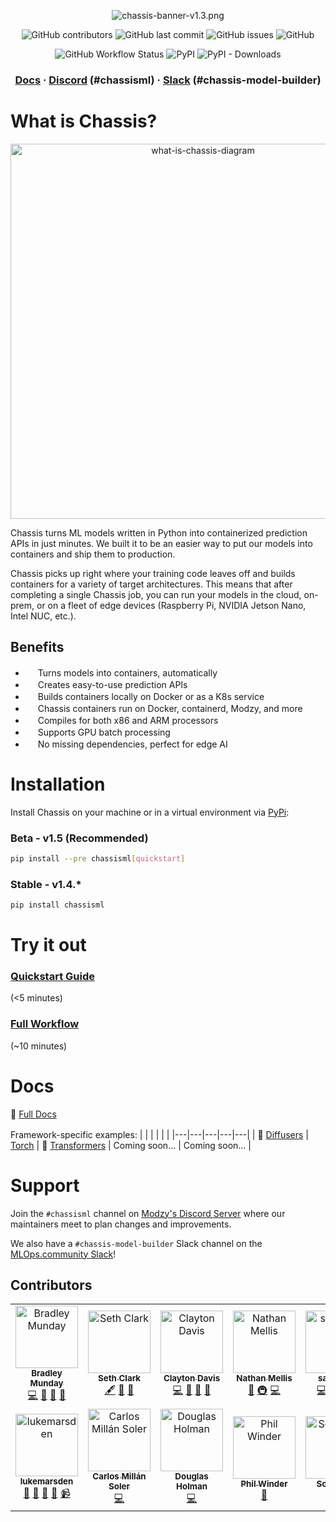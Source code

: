 <div align="center">

<!-- ![chassis-banner-v1.3.png](https://raw.githubusercontent.com/modzy/chassis/main/chassis-banner-v1.3.png) -->
![chassis-banner-v1.3.png](./chassis-banner-v1.3.png)

![GitHub contributors](https://img.shields.io/github/contributors/modzy/chassis?logo=GitHub&style=flat)
![GitHub last commit](https://img.shields.io/github/last-commit/modzy/chassis?logo=GitHub&style=flat)
![GitHub issues](https://img.shields.io/github/issues-raw/modzy/chassis?logo=github&style=flat)
![GitHub](https://img.shields.io/github/license/modzy/chassis?logo=apache&style=flat)

![GitHub Workflow Status](https://img.shields.io/github/actions/workflow/status/modzy/chassis/ci.yml?logo=github)
![PyPI](https://img.shields.io/pypi/v/chassisml?logo=pypi&style=flat)
![PyPI - Downloads](https://img.shields.io/pypi/dm/chassisml?logo=pypi&style=flat)

<h3 align="center">
  <a href="https://chassisml.io">Docs</a>
  <span> · </span>
  <a href="https://discord.gg/anSeEj8ARg">Discord</a> (#chassisml)
  <span> · </span>
  <a href="https://go.mlops.community/slack">Slack</a> (#chassis-model-builder)
  
</h3>

</div>

# What is Chassis?
<div align="center">

<!-- <img src="https://raw.githubusercontent.com/modzy/chassis/main/docs/docs/images/what-is-chassis.png" alt="what-is-chassis-diagram" width="650"/> -->

<img src="./docs/docs/images/what-is-chassis.png" alt="what-is-chassis-diagram" width="600"/>

<br>

</div>

Chassis turns ML models written in Python into containerized prediction APIs in just minutes. We built it to be an easier way to put our models into containers and ship them to production.

Chassis picks up right where your training code leaves off and builds containers for a variety of target architectures. This means that after completing a single Chassis job, you can run your models in the cloud, on-prem, or on a fleet of edge devices (Raspberry Pi, NVIDIA Jetson Nano, Intel NUC, etc.).

## Benefits
* <img height="16" width="16" src="https://cdn.simpleicons.org/docker/0092DF" /> Turns models into containers, automatically
* <img height="16" width="16" src="https://cdn.simpleicons.org/linuxfoundation/0092DF" /> Creates easy-to-use prediction APIs
* <img height="16" width="16" src="https://cdn.simpleicons.org/kubernetes/0092DF" /> Builds containers locally on Docker or as a K8s service
* <img height="16" width="16" src="https://cdn.simpleicons.org/docker/0092DF" /> Chassis containers run on Docker, containerd, Modzy, and more
* <img height="16" width="16" src="https://cdn.simpleicons.org/intel/0092DF" /> Compiles for both x86 and ARM processors
* <img height="16" width="16" src="https://cdn.simpleicons.org/nvidia/0092DF" /> Supports GPU batch processing
* <img height="16" width="16" src="https://cdn.simpleicons.org/pypi/0092DF" /> No missing dependencies, perfect for edge AI

# Installation
Install Chassis on your machine or in a virtual environment via [PyPi](https://pypi.org/project/chassisml/):

### Beta - v1.5 (Recommended)
```bash
pip install --pre chassisml[quickstart]
```

### Stable - v1.4.*
```bash
pip install chassisml
```

# Try it out

### [Quickstart Guide](https://chassisml.io/v1.5/getting-started/quickstart/)
(<5 minutes)

### [Full Workflow](https://chassisml.io/v1.5/getting-started/full-workflow/)
(~10 minutes)

# Docs

📘 [Full Docs](https://chassisml.io)

Framework-specific examples:
|  |  |  |  |  |
|---|---|---|---|---|
| 🤗 [Diffusers](https://chassisml.io/v1.5/guides/frameworks/diffusers/) | <!-- JSDelivr --> <img height="16" width="16" src="https://cdn.simpleicons.org/pytorch" /> [Torch](https://chassisml.io/v1.5/guides/frameworks/torch/) | 🤗 [Transformers](https://chassisml.io/v1.5/guides/frameworks/transformers/) | Coming soon... | Coming soon... |

# Support

Join the `#chassisml` channel on [Modzy's Discord Server](https://discord.gg/eW4kHSm3Z5) where our maintainers meet to plan changes and improvements.

We also have a `#chassis-model-builder` Slack channel on the [MLOps.community Slack](https://go.mlops.community/slack)!


## Contributors

<!-- ALL-CONTRIBUTORS-LIST:START - Do not remove or modify this section -->
<!-- prettier-ignore-start -->
<!-- markdownlint-disable -->
<table>
  <tbody>
    <tr>
      <td align="center"><a href="https://github.com/bmunday3"><img src="https://avatars.githubusercontent.com/u/99284020?v=4?s=100" width="100px;" alt="Bradley Munday"/><br /><sub><b>Bradley Munday</b></sub></a><br /><a href="https://github.com/modzy/chassis/commits?author=bmunday3" title="Code">💻</a> <a href="#ideas-bmunday3" title="Ideas, Planning, & Feedback">🤔</a> <a href="#maintenance-bmunday3" title="Maintenance">🚧</a> <a href="#question-bmunday3" title="Answering Questions">💬</a></td>
      <td align="center"><a href="https://github.com/caradoxical"><img src="https://avatars.githubusercontent.com/u/1461827?v=4?s=100" width="100px;" alt="Seth Clark"/><br /><sub><b>Seth Clark</b></sub></a><br /><a href="#content-caradoxical" title="Content">🖋</a> <a href="https://github.com/modzy/chassis/commits?author=caradoxical" title="Documentation">📖</a> <a href="#projectManagement-caradoxical" title="Project Management">📆</a></td>
      <td align="center"><a href="https://github.com/DataScienceDeconstructed"><img src="https://avatars.githubusercontent.com/u/34408482?v=4?s=100" width="100px;" alt="Clayton Davis"/><br /><sub><b>Clayton Davis</b></sub></a><br /><a href="https://github.com/modzy/chassis/commits?author=DataScienceDeconstructed" title="Code">💻</a> <a href="https://github.com/modzy/chassis/commits?author=DataScienceDeconstructed" title="Documentation">📖</a> <a href="#ideas-DataScienceDeconstructed" title="Ideas, Planning, & Feedback">🤔</a> <a href="#projectManagement-DataScienceDeconstructed" title="Project Management">📆</a></td>
      <td align="center"><a href="http://n8mellis.net"><img src="https://avatars.githubusercontent.com/u/39227?v=4?s=100" width="100px;" alt="Nathan Mellis"/><br /><sub><b>Nathan Mellis</b></sub></a><br /><a href="#ideas-n8mellis" title="Ideas, Planning, & Feedback">🤔</a> <a href="#infra-n8mellis" title="Infrastructure (Hosting, Build-Tools, etc)">🚇</a> <a href="https://github.com/modzy/chassis/commits?author=n8mellis" title="Code">💻</a></td>
      <td align="center"><a href="https://github.com/saumil-d"><img src="https://avatars.githubusercontent.com/u/83971510?v=4?s=100" width="100px;" alt="saumil-d"/><br /><sub><b>saumil-d</b></sub></a><br /><a href="https://github.com/modzy/chassis/commits?author=saumil-d" title="Code">💻</a> <a href="https://github.com/modzy/chassis/commits?author=saumil-d" title="Documentation">📖</a> <a href="#tutorial-saumil-d" title="Tutorials">✅</a> <a href="#ideas-saumil-d" title="Ideas, Planning, & Feedback">🤔</a></td>
    </tr>
    <tr>
      <td align="center"><a href="https://github.com/lukemarsden"><img src="https://avatars.githubusercontent.com/u/264658?v=4?s=100" width="100px;" alt="lukemarsden"/><br /><sub><b>lukemarsden</b></sub></a><br /><a href="https://github.com/modzy/chassis/commits?author=lukemarsden" title="Documentation">📖</a> <a href="#projectManagement-lukemarsden" title="Project Management">📆</a> <a href="#ideas-lukemarsden" title="Ideas, Planning, & Feedback">🤔</a> <a href="#talk-lukemarsden" title="Talks">📢</a> <a href="#video-lukemarsden" title="Videos">📹</a></td>
      <td align="center"><a href="https://carmilso.com"><img src="https://avatars.githubusercontent.com/u/7313231?v=4?s=100" width="100px;" alt="Carlos Millán Soler"/><br /><sub><b>Carlos Millán Soler</b></sub></a><br /><a href="https://github.com/modzy/chassis/commits?author=carmilso" title="Code">💻</a></td>
      <td align="center"><a href="https://www.linkedin.com/in/douglas-holman/"><img src="https://avatars.githubusercontent.com/u/35512326?v=4?s=100" width="100px;" alt="Douglas Holman"/><br /><sub><b>Douglas Holman</b></sub></a><br /><a href="https://github.com/modzy/chassis/commits?author=DHolmanCoding" title="Code">💻</a></td>
      <td align="center"><a href="https://github.com/philwinder"><img src="https://avatars.githubusercontent.com/u/8793723?v=4?s=100" width="100px;" alt="Phil Winder"/><br /><sub><b>Phil Winder</b></sub></a><br /><a href="#ideas-philwinder" title="Ideas, Planning, & Feedback">🤔</a></td>
      <td align="center"><a href="https://github.com/sonejah21"><img src="https://avatars.githubusercontent.com/u/5269893?v=4?s=100" width="100px;" alt="Sonja Hall"/><br /><sub><b>Sonja Hall</b></sub></a><br /><a href="#design-sonejah21" title="Design">🎨</a></td>
    </tr>
  </tbody>
</table>

<!-- markdownlint-restore -->
<!-- prettier-ignore-end -->

<!-- ALL-CONTRIBUTORS-LIST:END -->
